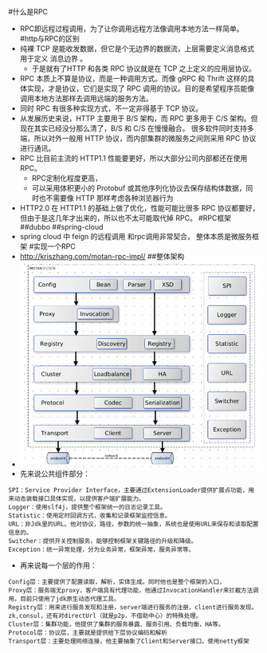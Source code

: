#什么是RPC
* RPC即远程过程调用，为了让你调用远程方法像调用本地方法一样简单。
#http与RPC的区别
* 纯裸 TCP 是能收发数据，但它是个无边界的数据流，上层需要定义消息格式用于定义 消息边界 。
    * 于是就有了HTTP 和各类 RPC 协议就是在 TCP 之上定义的应用层协议。
* RPC 本质上不算是协议，而是一种调用方式。而像 gRPC 和 Thrift 这样的具体实现，才是协议，它们是实现了 RPC 调用的协议。目的是希望程序员能像调用本地方法那样去调用远端的服务方法。
* 同时 RPC 有很多种实现方式，不一定非得基于 TCP 协议。
* 从发展历史来说，HTTP 主要用于 B/S 架构，而 RPC 更多用于 C/S 架构。但现在其实已经没分那么清了，B/S 和 C/S 在慢慢融合。 很多软件同时支持多端，所以对外一般用 HTTP 协议，而内部集群的微服务之间则采用 RPC 协议进行通讯。
* RPC 比目前主流的 HTTP1.1 性能要更好，所以大部分公司内部都还在使用 RPC。
    * RPC定制化程度更高，
    * 可以采用体积更小的 Protobuf 或其他序列化协议去保存结构体数据，同时也不需要像 HTTP 那样考虑各种浏览器行为
* HTTP2.0 在 HTTP1.1 的基础上做了优化，性能可能比很多 RPC 协议都要好，但由于是这几年才出来的，所以也不太可能取代掉 RPC。
#RPC框架
##dubbo
##spring-cloud
* spring cloud 中 feign 的远程调用 和rpc调用非常契合， 整体本质是微服务框架
#实现一个RPC
* http://kriszhang.com/motan-rpc-impl/
##整体架构
* ![](rpc框架.png)
* 先来说公共组件部分：
````
SPI：Service Provider Interface，主要通过ExtensionLoader提供扩展点功能，用来动态装载接口具体实现，以提供客户端扩展能力。
Logger：使用slf4j，提供整个框架统一的日志记录工具。
Statistic：使用定时回调方式，收集和记录框架监控信息。
URL：非Jdk里的URL。他对协议，路径，参数的统一抽象，系统也是使用URL来保存和读取配置信息的。
Switcher：提供开关控制服务，能够控制框架关键路径的升级和降级。
Exception：统一异常处理，分为业务异常，框架异常，服务异常等。
````
* 再来说每一个层的作用：
````
Config层：主要提供了配置读取，解析，实体生成。同时他也是整个框架的入口，
Proxy层：服务端无proxy，客户端具有代理功能，他通过InvocationHandler来拦截方法调用。目前只使用了jdk原生动态代理工具。
Registry层：用来进行服务发现和注册，server端进行服务的注册，client进行服务发现。zk,consul，还有对directUrl（就是p2p，不借助中心）的特殊处理。
Cluster层：集群功能，他提供了集群的服务暴露、服务引用、负载均衡，HA等。
Protocol层：协议层，主要就是提供给下层协议编码和解析
Transport层：主要处理网络连接，他主要抽象了Client和Server接口。使用netty框架
````